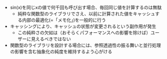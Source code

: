 * sin(x)を同じxの値で何千回も呼び出す場合、毎回同じ値を計算するのは無駄
    * 純粋な関数型のライブラリでさえ、以前に計算された値をキャッシュする内部の最適化(=「メモ化」)を一般的に行う
* キャッシングにより、キャッシュの状態が変更されるという副作用が発生
    * この純粋さの欠如は（おそらくパフォーマンスへの影響を除けば）ユーザーに見えるべきではない
* 関数型のライブラリを設計する場合には、参照透過性の振る舞いと並行処理の影響を含む抽象化の純度を維持するよう心がける
